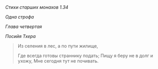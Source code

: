 *Стихи старших монахов 1\.34*

*Одна строфа*

*Глава четвертая*

*Посийя Тхера*

> Из селения в лес, а по пути жилище,
>
> Где всегда готовы страннику подать;
> Пищу я беру не в долг и ухожу,
> Мне сегодня тут не почивать\.